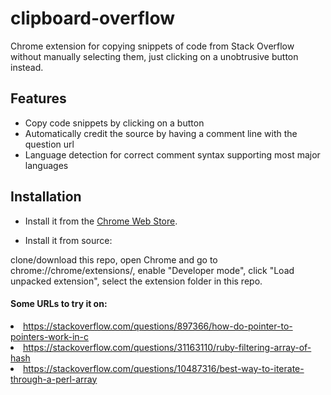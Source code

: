 # clipboard-overflow
Chrome extension for copying snippets of code from Stack Overflow without manually selecting them, just clicking on a unobtrusive button instead.

<h2>Features</h2>
<ul>
  <li>Copy code snippets by clicking on a button</li>
  <li>Automatically credit the source by having a comment line with the question url</li>
  <li>Language detection for correct comment syntax supporting most major languages</li>
</ul>

<h2>Installation</h2>

- Install it from the <a target="_blank" href="https://chrome.google.com/webstore/detail/niidcejebmapmgohjfhajoiaiodalmck/">Chrome Web Store</a>.

- Install it from source:

clone/download this repo,
open Chrome and go to chrome://chrome/extensions/,
enable "Developer mode",
click "Load unpacked extension",
select the extension folder in this repo.

<h4>Some URLs to try it on:</h4>
<li><a href="https://stackoverflow.com/questions/897366/how-do-pointer-to-pointers-work-in-c">https://stackoverflow.com/questions/897366/how-do-pointer-to-pointers-work-in-c</a></li>
<li><a href="https://stackoverflow.com/questions/31163110/ruby-filtering-array-of-hash">https://stackoverflow.com/questions/31163110/ruby-filtering-array-of-hash</a></li>
<li><a href="https://stackoverflow.com/questions/10487316/best-way-to-iterate-through-a-perl-array">https://stackoverflow.com/questions/10487316/best-way-to-iterate-through-a-perl-array</a></li>
